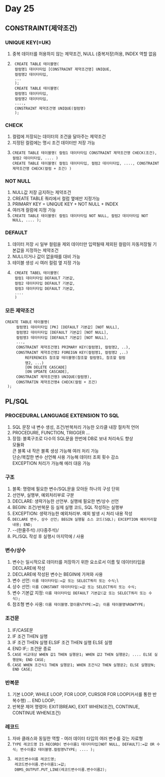 # Day 25
## CONSTRAINT(제약조건)
### UNIQUE KEY(=UK)
1. 중복 데이터를 허용하지 않는 제약조건, NULL (중복저장)허용, INDEX 역할 없음
2. ```
    CREATE TABLE 테이블명(
    컬럼명1 데이터타입 [CONSTRAINT 제약조건명] UNIQUE,
    컬럼명2 데이터타입,
    ...
    );
    CREATE TABLE 테이블명(
    컬럼명1 데이터타입,
    컬럼명2 데이터타입,
    ....,
    CONSTRAINT 제약조건명 UNIQUE(컬럼명)
    );
   ```
### CHECK
1. 컬럼에 저장되는 데이터의 조건을 달아주는 제약조건
2. 지정된 컬럼에는 명시 조건 데이터만 저장 가능
3. ```
   CREATE TABLE 테이블명( 컬럼1 데이터타입 CONSTRAINT 제약조건명 CHECK(조건), 컬럼2 데이터타입, .... )
   CREATE TABLE 테이블명( 컬럼1 데이터타입, 컬럼2 데이터타입, ...., CONSTRAINT 제약조건명 CHECK(컬럼 + 조건) )
   ```
### NOT NULL
1. NULL값 저장 금지하는 제약조건
2. CREATE TABLE 쿼리에서 컬럼 옆에만 지정가능
3. PRIMARY KEY = UNIQUE KEY + NOT NULL + INDEX
4. 여러개 컬럼에 지정 가능
5. `CREATE TABLE 테이블명( 컬럼1 데이터타입 NOT NULL, 컬럼2 데이터타입 NOT NULL, .... );` </br>

### DEFAULT
1. 데이터 저장 시 일부 컬럼을 제외 데이터만 입력될때 제외된 컬럼이 자동저장될 기본값을 지정하는 제약조건
2. NULL이거나 값이 없을때를 대비 가능
3. 테이블 생성 시 여러 컬럼 옆 지정 가능
4. ```
    CREATE TABEL 테이블명(
    컬럼1 데이터타입 DEFAULT 기본값,
    컬럼2 데이터타입 DEFAULT 기본값,
    컬럼3 데이터타입 DEFAULT 기본값,
    ....
    )
   ```

### 모든 제약조건
  ```
  CREATE TABLE 테이블명(
       컬럼명1 데이터타입 [PK] [DEFAULT 기본값] [NOT NULL],
       컬럼명2 데이터타입 [DEFAULT 기본값] [NOT NULL],
       컬럼명3 데이터타입 [DEFAULT 기본값] [NOT NULL],
       ...,
       CONSTRAINT 제약조건명1 PRIMARY KEY(컬럼명1, 컬럼명2, ..),
       CONSTRAINT 제약조건명2 FOREIGN KEY(컬럼명1, 컬럼명2 ,..)
           REFERENCES 참조할 테이블명(참조할 컬럼명1, 참조할 컬럼
           명2, ...)
           [ON DELETE CASCADE]
           [ON UPDATE CASCADE],
       CONSTRAINT 제약조건명3 UNIQUE(컬럼명),
       CONSTRATIN 제약조건명4 CHECK(컬럼 + 조건)
   );
  ```

## PL/SQL
### PROCEDURAL LANGUAGE EXTENSION TO SQL
1. SQL 문장 내 변수 생성, 조건/반복처리 가능한 오라클 내장 절차적 언어
2. PROCEDURE, FUNCTION, TRIGGER ...
3. 장점:
         블록구조로 다수의 SQL문을 한번에 DB로 보내 처리속도 향상</br>
         모듈화</br>
         큰 블록 내 작은 블록 생성 가능해 여러 처리 가능</br>
         단순/복잡한 변수 선언해 사용 가능해 데이터 조회 횟수 감소</br>
         EXCEPTION 처리가 가능해 에러 대응 가능</br>

### 구조
1. 블록: 명령에 필요한 변수/SQL문을 모아둔 하나의 구성 단위
2. 선언부, 실행부, 예외처리부로 구분
3. DECLARE: 생략가능한 선언부. 실행에 필요한 변/상수 선언
4. BEGIN: 조건/반복문 등 실제 실행 코드, SQL 작성하는 실행부
5. EXCEPTION: 생략가능한 예외처리부. 예외 발생 시 처리 내용 작성
6. `DECLARE 변수, 상수 선언; BEGIN 실행될 소스 코드(SQL); EXCEPTION 예외처리할 내용; END;`
7. --(한줄주석) /(다중주석)/
8. PL/SQL 작성 후 실행시 마지막에 / 사용

### 변수/상수
1. 변수는 일시적으로 데이터를 저장하기 위한 요소로서 이름 및 데이터타입을 DECLARE에 작성
2. DECLARE에 작성된 변수는 BEGIN에 가져와 사용
3. 변수 선언: `이름 데이터타입:=값 또는 SELECT쿼리 또는 수식;`\
4. 상수 선언: `이름 CONSTANT 데이터타입:=값 또는 SELECT쿼리 또는 수식;`
5. 변수 기본값 지정: `이름 데이터타입 DEFAULT 기본값(값 또는 SELECT쿼리 또는 수 식);`
6. 참조형 변수 사용: `이름 테이블명.열이름%TYPE:=값; 이름 테이블명%ROWTYPE;`

### 조건문
1. IF/CASE문
2. IF 조건 THEN 실행
3. IF 조건 THEN 실행 ELSIF 조건 THEN 실행 ELSE 실행
4. END IF;: 조건문 종료
5. `CASE 비교대상 WHEN 값1 THEN 실행문1; WHEN 값2 THEN 실행문2; .... ELSE 실행문N; END CASE;`
6. `CASE WHEN 조건식1 THEN 실행문1; WHEN 조건식2 THEN 실행문2; ELSE 실행문N; END CASE;`

### 반복문
1. 기본 LOOP, WHILE LOOP, FOR LOOP, CURSOR FOR LOOP(커서를 통한 반복수행) ... END LOOP;
2. 반복문 제어 명령어: EXIT(BREAK), EXIT WHEN(조건), CONTINUE, CONTINUE WHEN(조건)

### 레코드
1. 자바 클래스와 동일한 역할 - 여러 데이터 타입의 여러 변수를 갖는 자료형
2. `TYPE 레코드명 IS RECORD( 변수이름1 데이터타입[NOT NULL, DEFAULT]:=값 OR 수식; 변수이름2 테이블명.컬럼명%TYPE; .... );`
3. ```
    레코드변수이름 레코드명;
    레코드변수이름.변수이름1:=값;
    DBMS_OUTPUT.PUT_LINE(레코드변수이름.변수이름2);
   ```
